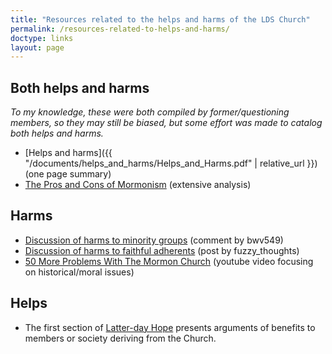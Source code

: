 ```yaml
---
title: "Resources related to the helps and harms of the LDS Church"
permalink: /resources-related-to-helps-and-harms/
doctype: links
layout: page
---
```


## Both helps and harms

*To my knowledge, these were both compiled by former/questioning members, so
they may still be biased, but some effort was made to catalog both helps and
harms.*

* [Helps and harms]({{ "/documents/helps_and_harms/Helps_and_Harms.pdf" | relative_url }}) (one page summary)
* [The Pros and Cons of Mormonism](https://web.archive.org/web/20190428215610/http://prosandconsofmormonism.com/) (extensive analysis)

## Harms

* [Discussion of harms to minority groups](https://www.reddit.com/r/exmormon/comments/96iei9/im_mormon_and_was_just_curious_as_to_why_people/e41b5g8/) (comment by bwv549)
* [Discussion of harms to faithful adherents](https://www.reddit.com/r/exmormon/comments/96st4p/a_semicomprehensive_list_of_harms_and_negative/) (post by fuzzy_thoughts)
* [50 More Problems With The Mormon Church](https://www.youtube.com/watch?v=1Bu7yZsvh1Y) (youtube video focusing on historical/moral issues)

## Helps

* The first section of [Latter-day Hope](http://latterdayhope.com/wp-content/uploads/2019/04/latter-day-hope.pdf) presents arguments of benefits to members or society deriving from the Church.
